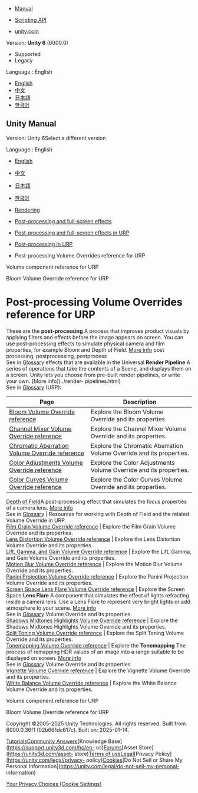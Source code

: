 [](https://docs.unity3d.com)

  * [Manual](../Manual/index.html)
  * [Scripting API](../ScriptReference/index.html)

  * [unity.com](https://unity.com/)

Version: **Unity 6** (6000.0)

  * Supported
  * Legacy

Language : English

  * [English](/Manual/urp/EffectList.html)
  * [中文](/cn/current/Manual/urp/EffectList.html)
  * [日本語](/ja/current/Manual/urp/EffectList.html)
  * [한국어](/kr/current/Manual/urp/EffectList.html)

[](https://docs.unity3d.com)

## Unity Manual

Version: Unity 6Select a different version

Language : English

  * [English](/Manual/urp/EffectList.html)
  * [中文](/cn/current/Manual/urp/EffectList.html)
  * [日本語](/ja/current/Manual/urp/EffectList.html)
  * [한국어](/kr/current/Manual/urp/EffectList.html)

  * [Rendering](../rendering-and-post-processing.html)
  * [Post-processing and full-screen effects](../post-processing-and-full-screen-effects.html)
  * [Post-processing and full-screen effects in URP](../urp/post-processing-and-full-screen-effects-urp.html)
  * [Post-processing in URP](../urp/post-processing-in-urp.html)
  * Post-processing Volume Overrides reference for URP

[](../urp/volume-component-reference.html)

Volume component reference for URP

[](../urp/post-processing-bloom.html)

Bloom Volume Override reference for URP

# Post-processing Volume Overrides reference for URP

These are the **post-processing** A process that improves product visuals by
applying filters and effects before the image appears on screen. You can use
post-processing effects to simulate physical camera and film properties, for
example Bloom and Depth of Field. [More info](../PostProcessingOverview.html)
post processing, postprocessing, postprocess  
See in [Glossary](../Glossary.html#post-processing) effects that are available
in the Universal **Render Pipeline** A series of operations that take the
contents of a Scene, and displays them on a screen. Unity lets you choose from
pre-built render pipelines, or write your own. [More info](../render-
pipelines.html)  
See in [Glossary](../Glossary.html#Renderpipeline) (URP):

Page | Description  
---|---  
[Bloom Volume Override reference](post-processing-bloom.html) | Explore the Bloom Volume Override and its properties.  
[Channel Mixer Volume Override reference](Post-Processing-Channel-Mixer.html) | Explore the Channel Mixer Volume Override and its properties.  
[Chromatic Aberration Volume Override reference](post-processing-chromatic-aberration.html) | Explore the Chromatic Aberration Volume Override and its properties.  
[Color Adjustments Volume Override reference](Post-Processing-Color-Adjustments.html) | Explore the Color Adjustments Volume Override and its properties.  
[Color Curves Volume Override reference](Post-Processing-Color-Curves.html) | Explore the Color Curves Volume Override and its properties.  
[Depth of Field](depth-of-field-urp.html)A post-processing effect that
simulates the focus properties of a camera lens. [More
info](../PostProcessingOverview.html)  
See in [Glossary](../Glossary.html#DepthofField) | Resources for working with Depth of Field and the related Volume Override in URP.  
[Film Grain Volume Override reference](Post-Processing-Film-Grain.html) | Explore the Film Grain Volume Override and its properties.  
[Lens Distortion Volume Override reference](Post-Processing-Lens-Distortion.html) | Explore the Lens Distortion Volume Override and its properties.  
[Lift, Gamma, and Gain Volume Override reference](Post-Processing-Lift-Gamma-Gain.html) | Explore the Lift, Gamma, and Gain Volume Override and its properties.  
[Motion Blur Volume Override reference](Post-Processing-Motion-Blur.html) | Explore the Motion Blur Volume Override and its properties.  
[Panini Projection Volume Override reference](Post-Processing-Panini-Projection.html) | Explore the Panini Projection Volume Override and its properties.  
[Screen Space Lens Flare Volume Override reference](shared/lens-flare/post-processing-screen-space-lens-flare.html) | Explore the Screen Space **Lens Flare** A component that simulates the effect of lights refracting inside a camera lens. Use a Lens Flare to represent very bright lights or add atmosphere to your scene. [More info](../class-LensFlare.html)  
See in [Glossary](../Glossary.html#LensFlare) Volume Override and its
properties.  
[Shadows Midtones Highlights Volume Override reference](Post-Processing-Shadows-Midtones-Highlights.html) | Explore the Shadows Midtones Highlights Volume Override and its properties.  
[Split Toning Volume Override reference](Post-Processing-Split-Toning.html) | Explore the Split Toning Volume Override and its properties.  
[Tonemapping Volume Override reference](post-processing-tonemapping.html) | Explore the **Tonemapping** The process of remapping HDR values of an image into a range suitable to be displayed on screen. [More info](../PostProcessingOverview.html)  
See in [Glossary](../Glossary.html#Tonemapping) Volume Override and its
properties.  
[Vignette Volume Override reference](post-processing-vignette.html) | Explore the Vignette Volume Override and its properties.  
[White Balance Volume Override reference](Post-Processing-White-Balance.html) | Explore the White Balance Volume Override and its properties.  
  
[](../urp/volume-component-reference.html)

Volume component reference for URP

[](../urp/post-processing-bloom.html)

Bloom Volume Override reference for URP

Copyright ©2005-2025 Unity Technologies. All rights reserved. Built from
6000.0.36f1 (02b661dc617c). Built on: 2025-01-14.

[Tutorials](https://learn.unity.com/)[Community
Answers](https://answers.unity3d.com)[Knowledge
Base](https://support.unity3d.com/hc/en-
us)[Forums](https://forum.unity3d.com)[Asset Store](https://unity3d.com/asset-
store)[Terms of
use](https://docs.unity3d.com/Manual/TermsOfUse.html)[Legal](https://unity.com/legal)[Privacy
Policy](https://unity.com/legal/privacy-
policy)[Cookies](https://unity.com/legal/cookie-policy)[Do Not Sell or Share
My Personal Information](https://unity.com/legal/do-not-sell-my-personal-
information)

[Your Privacy Choices (Cookie Settings)](javascript:void\(0\);)

